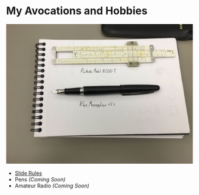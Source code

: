 # My Avocations and Hobbies

![Slide Rules and Pens](./IMG_1825.JPG)

* [Slide Rules](./sliderules.html)
* Pens _(Coming Soon)_
* Amateur Radio _(Coming Soon)_
